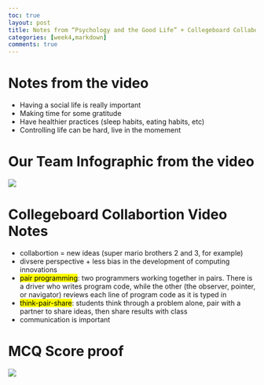 ```yaml
---
toc: true
layout: post
title: Notes from “Psychology and the Good Life” + Collegeboard Collaboration hacks
categories: [week4,markdown]
comments: true
---
```

# Notes from the video
- Having a social life is really important
- Making time for some gratitude 
- Have healthier practices (sleep habits, eating habits, etc)
- Controlling life can be hard, live in the momement

# Our Team Infographic from the video
![]({{site.baseurl}}/images/infographic.png)

# Collegeboard Collabortion Video Notes
- collabortion = new ideas (super mario brothers 2 and 3, for example)
- divsere perspective + less bias in the development of computing innovations
- <mark>pair programming</mark>: two programmers working together in pairs. There is a driver who writes program code, while the other (the observer, pointer, or navigator) reviews each line of program code as it is typed in
- <mark>think-pair-share</mark>: students think through a problem alone, pair with a partner to share ideas, then share results with class
- communication is important 

# MCQ Score proof
![]({{site.baseurl}}/images/mcq.png)